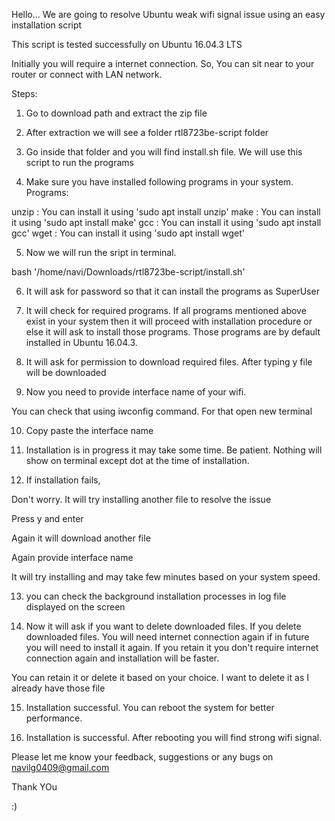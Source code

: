 
Hello...
We are going to resolve Ubuntu weak wifi signal issue 
using an easy installation script

This script is tested successfully on Ubuntu 16.04.3 LTS

Initially you will require a internet connection. So, You can sit near to your router or connect with LAN network.

Steps:


1. Go to download path and extract the zip file

2. After extraction we will see a folder rtl8723be-script folder

3. Go inside that folder and you will find install.sh file. We will use this script to run the programs

4. Make sure you have installed following programs in your system.
Programs:

unzip : You can install it using 'sudo apt install unzip'
make : You can install it using 'sudo apt install make'
gcc : You can install it using 'sudo apt install gcc'
wget : You can install it using 'sudo apt install wget'


5. Now we will run the sript in terminal.

bash '/home/navi/Downloads/rtl8723be-script/install.sh'

6. It will ask for password so that it can install the programs as SuperUser

7. It will check for required programs. If all programs mentioned above exist in your system then it will proceed with installation procedure or else it will ask to install those programs. Those programs are by default installed in Ubuntu 16.04.3. 

8. It will ask for permission to download required files. After typing y file will be downloaded

9. Now you need to provide interface name of your wifi.

You can check that using iwconfig command. For that open new terminal

10. Copy paste the interface name

11. Installation is in progress it may take some time. Be patient. Nothing will show on terminal except dot at the time of installation.

12. If installation fails,

Don't worry. It will try installing another file to resolve the issue

Press y and enter

Again it will download another file

Again provide interface name

It will try installing and may take few minutes based on your system speed.


13. you can check the background installation processes in log file displayed on the screen

14. Now it will ask if you want to delete downloaded files. If you delete downloaded files. You will need internet connection again if in future you will need to install it again. If you retain it you don't require internet connection again and installation will be faster.

You can retain it or delete it based on your choice. I want to delete it as I already have those file 

15. Installation successful. You can reboot the system for better performance.


16. Installation is successful. After rebooting you will find strong wifi signal.


Please let me know your feedback, suggestions or any bugs on navilg0409@gmail.com

Thank YOu

:)


